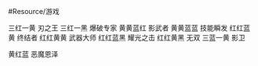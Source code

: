 #Resource/游戏 

三红一黄 刃之王
三红一黑 爆破专家
黄黄蓝红 影武者
黄黄蓝蓝 技能瞬发
红红蓝黄 终结者
红红黄黄 武器大师
红红蓝黑 耀光之击
红红黄黑 无双
三蓝一黄 影卫

黄红蓝 恶魔恩泽